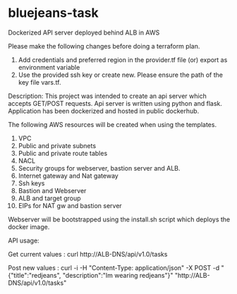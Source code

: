 # bluejeans-task
Dockerized API server deployed behind ALB in AWS

Please make the following changes before doing a terraform plan.

1. Add credentials and preferred region in the provider.tf file (or) export as environment variable
2. Use the provided ssh key or create new. Please ensure the path of the key file vars.tf.

Description:
  This project was intended to create an api server which accepts GET/POST requests. Api server is written using python and flask. Application has been dockerized and hosted in public dockerhub. 
  
  The following AWS resources will be created when using the templates.
  1. VPC
  2. Public and private subnets
  3. Public and private route tables
  4. NACL
  5. Security groups for webserver, bastion server and ALB.
  6. Internet gateway and Nat gateway
  7. Ssh keys
  8. Bastion and Webserver
  9. ALB and target group
  10. EIPs for NAT gw and bastion server
  
Webserver will be bootstrapped using the install.sh script which deploys the docker image.


API usage:

Get current values : curl http://ALB-DNS/api/v1.0/tasks

Post new values : curl -i -H "Content-Type: application/json" -X POST -d "{\"title\":\"redjeans\", \"description\":\"Im wearing redjeans\"}" "http://ALB-DNS/api/v1.0/tasks"

  
